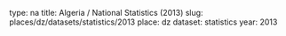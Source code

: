 type: na
title: Algeria / National Statistics (2013)
slug: places/dz/datasets/statistics/2013
place: dz
dataset: statistics
year: 2013
